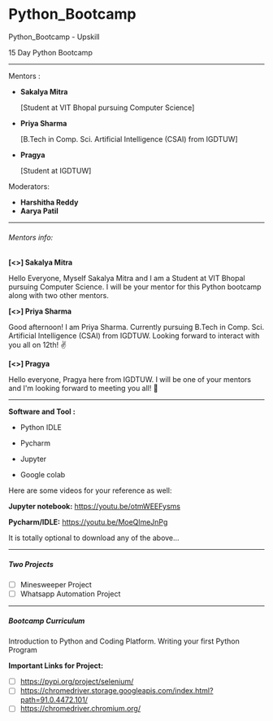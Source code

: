 # Python_Bootcamp
Python_Bootcamp - Upskill 



15 Day Python Bootcamp

------

Mentors :

- **Sakalya Mitra**

  [Student at VIT Bhopal pursuing Computer Science]

- **Priya Sharma**

  [B.Tech in Comp. Sci. Artificial Intelligence (CSAI) from IGDTUW]

- **Pragya**

  [Student at IGDTUW]



Moderators:

- **Harshitha Reddy**
- **Aarya Patil**

------

###### Mentors info:

**[<>] Sakalya Mitra**

Hello Everyone,
Myself Sakalya Mitra  and I am a Student at VIT Bhopal pursuing Computer Science. I will be your mentor for this Python bootcamp along with two other mentors.



**[<>] Priya Sharma**

Good afternoon! I am Priya Sharma. Currently pursuing B.Tech in Comp. Sci. Artificial Intelligence (CSAI) from IGDTUW. Looking forward to interact with you all on 12th! ✌️



**[<>] Pragya**

Hello everyone, Pragya here from IGDTUW. I will be one of your mentors and I'm looking forward to meeting you all! 🌟

------

**Software and Tool :**

- Python IDLE

-  Pycharm 

- Jupyter

- Google colab

   

Here are some videos for your reference as well: 

**Jupyter notebook:** https://youtu.be/otmWEEFysms

**Pycharm/IDLE:** https://youtu.be/MoeQlmeJnPg



It is totally optional to download any of the above...

------

##### Two Projects 

- [ ] Minesweeper Project
- [ ] Whatsapp Automation Project

------

##### Bootcamp Curriculum



Introduction to Python and Coding Platform. Writing your first Python Program



**Important Links for Project:**

- [ ] https://pypi.org/project/selenium/
- [ ] https://chromedriver.storage.googleapis.com/index.html?path=91.0.4472.101/
- [ ] https://chromedriver.chromium.org/
